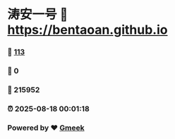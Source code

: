 # 涛安一号 :link: https://bentaoan.github.io 
### :page_facing_up: [113](https://bentaoan.github.io/tag.html) 
### :speech_balloon: 0 
### :hibiscus: 215952 
### :alarm_clock: 2025-08-18 00:01:18 
### Powered by :heart: [Gmeek](https://github.com/Meekdai/Gmeek)
